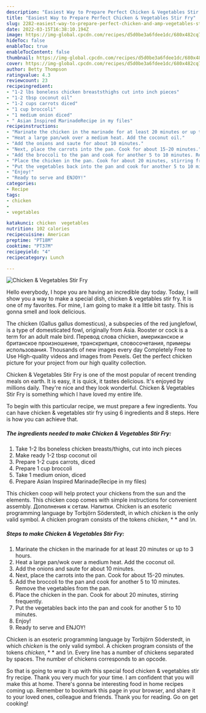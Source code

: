 ```yaml
---
description: "Easiest Way to Prepare Perfect Chicken & Vegetables Stir Fry"
title: "Easiest Way to Prepare Perfect Chicken & Vegetables Stir Fry"
slug: 2282-easiest-way-to-prepare-perfect-chicken-and-amp-vegetables-stir-fry
date: 2022-03-15T16:38:10.194Z
image: https://img-global.cpcdn.com/recipes/d5d0be3a6fdee1dc/680x482cq70/chicken-vegetables-stir-fry-recipe-main-photo.jpg
hideToc: false
enableToc: true
enableTocContent: false
thumbnail: https://img-global.cpcdn.com/recipes/d5d0be3a6fdee1dc/680x482cq70/chicken-vegetables-stir-fry-recipe-main-photo.jpg
cover: https://img-global.cpcdn.com/recipes/d5d0be3a6fdee1dc/680x482cq70/chicken-vegetables-stir-fry-recipe-main-photo.jpg
author: Betty Thompson
ratingvalue: 4.3
reviewcount: 23
recipeingredient:
- "1-2 lbs boneless chicken breaststhighs cut into inch pieces"
- "1-2 tbsp coconut oil"
- "1-2 cups carrots diced"
- "1 cup broccoli"
- "1 medium onion diced"
- " Asian Inspired MarinadeRecipe in my files"
recipeinstructions:
- "Marinate the chicken in the marinade for at least 20 minutes or up to 3 hours."
- "Heat a large pan/wok over a medium heat. Add the coconut oil."
- "Add the onions and saute for about 10 minutes."
- "Next, place the carrots into the pan. Cook for about 15-20 minutes."
- "Add the broccoli to the pan and cook for another 5 to 10 minutes. Remove the vegetables from the pan."
- "Place the chicken in the pan. Cook for about 20 minutes, stirring frequently."
- "Put the vegetables back into the pan and cook for another 5 to 10 minutes."
- "Enjoy!"
- "Ready to serve and ENJOY!"
categories:
- Recipe
tags:
- chicken
- 
- vegetables

katakunci: chicken  vegetables 
nutrition: 102 calories
recipecuisine: American
preptime: "PT18M"
cooktime: "PT37M"
recipeyield: "4"
recipecategory: Lunch

---
```



![Chicken & Vegetables Stir Fry](https://img-global.cpcdn.com/recipes/d5d0be3a6fdee1dc/680x482cq70/chicken-vegetables-stir-fry-recipe-main-photo.jpg)

Hello everybody, I hope you are having an incredible day today. Today, I will show you a way to make a special dish, chicken & vegetables stir fry. It is one of my favorites. For mine, I am going to make it a little bit tasty. This is gonna smell and look delicious.

The chicken (Gallus gallus domesticus), a subspecies of the red junglefowl, is a type of domesticated fowl, originally from Asia. Rooster or cock is a term for an adult male bird. Перевод слова chicken, американское и британское произношение, транскрипция, словосочетания, примеры использования. Thousands of new images every day Completely Free to Use High-quality videos and images from Pexels. Get the perfect chicken picture for your project from our high quality collection.

Chicken & Vegetables Stir Fry is one of the most popular of recent trending meals on earth. It is easy, it is quick, it tastes delicious. It's enjoyed by millions daily. They're nice and they look wonderful. Chicken & Vegetables Stir Fry is something which I have loved my entire life.


To begin with this particular recipe, we must prepare a few ingredients. You can have chicken & vegetables stir fry using 6 ingredients and 8 steps. Here is how you can achieve that.

<!--inarticleads1-->

##### The ingredients needed to make Chicken & Vegetables Stir Fry:

1. Take 1-2 lbs boneless chicken breasts/thighs, cut into inch pieces
1. Make ready 1-2 tbsp coconut oil
1. Prepare 1-2 cups carrots, diced
1. Prepare 1 cup broccoli
1. Take 1 medium onion, diced
1. Prepare  Asian Inspired Marinade(Recipe in my files)


This chicken coop will help protect your chickens from the sun and the elements. This chicken coop comes with simple instructions for convenient assembly. Дополнения к сетам. Напитки. Chicken is an esoteric programming language by Torbjörn Söderstedt, in which *chicken* is the only valid symbol. A chicken program consists of the tokens *chicken*, * * and *\n*. 

<!--inarticleads2-->

##### Steps to make Chicken & Vegetables Stir Fry:

1. Marinate the chicken in the marinade for at least 20 minutes or up to 3 hours.
1. Heat a large pan/wok over a medium heat. Add the coconut oil.
1. Add the onions and saute for about 10 minutes.
1. Next, place the carrots into the pan. Cook for about 15-20 minutes.
1. Add the broccoli to the pan and cook for another 5 to 10 minutes. Remove the vegetables from the pan.
1. Place the chicken in the pan. Cook for about 20 minutes, stirring frequently.
1. Put the vegetables back into the pan and cook for another 5 to 10 minutes.
1. Enjoy!
1. Ready to serve and ENJOY!

Chicken is an esoteric programming language by Torbjörn Söderstedt, in which *chicken* is the only valid symbol. A chicken program consists of the tokens *chicken*, * * and *\n*. Every line has a number of chickens separated by spaces. The number of chickens corresponds to an opcode. 

So that is going to wrap it up with this special food chicken & vegetables stir fry recipe. Thank you very much for your time. I am confident that you will make this at home. There's gonna be interesting food in home recipes coming up. Remember to bookmark this page in your browser, and share it to your loved ones, colleague and friends. Thank you for reading. Go on get cooking!
